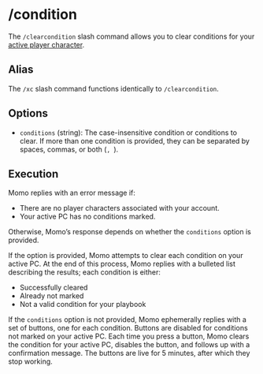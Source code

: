 # /condition

The `/clearcondition` slash command allows you to clear conditions for your [active player character](_active-pc.md).

## Alias

The `/xc` slash command functions identically to `/clearcondition`.

## Options

- `conditions` (string): The case-insensitive condition or conditions to clear. If more than one condition is provided, they can be separated by spaces, commas, or both (`, `).

## Execution

Momo replies with an error message if:

- There are no player characters associated with your account.
- Your active PC has no conditions marked.

Otherwise, Momo’s response depends on whether the `conditions` option is provided.

If the option is provided, Momo attempts to clear each condition on your active PC. At the end of this process, Momo replies with a bulleted list describing the results; each condition is either:

- Successfully cleared
- Already not marked
- Not a valid condition for your playbook

If the `conditions` option is not provided, Momo ephemerally replies with a set of buttons, one for each condition. Buttons are disabled for conditions not marked on your active PC. Each time you press a button, Momo clears the condition for your active PC, disables the button, and follows up with a confirmation message. The buttons are live for 5 minutes, after which they stop working.
